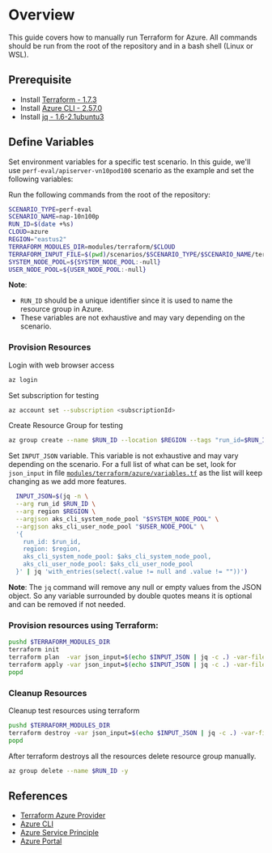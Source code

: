 # Overview

This guide covers how to manually run Terraform for Azure. All commands should be run from the root of the repository and in a bash shell (Linux or WSL).

## Prerequisite

* Install [Terraform - 1.7.3](https://developer.hashicorp.com/terraform/tutorials/azure-get-started/install-cli)
* Install [Azure CLI - 2.57.0](https://learn.microsoft.com/en-us/cli/azure/install-azure-cli-linux?pivots=apt)
* Install [jq - 1.6-2.1ubuntu3](https://stedolan.github.io/jq/download/)


## Define Variables

Set environment variables for a specific test scenario. In this guide, we'll use `perf-eval/apiserver-vn10pod100` scenario as the example and set the following variables:

Run the following commands from the root of the repository:
```bash
SCENARIO_TYPE=perf-eval
SCENARIO_NAME=nap-10n100p
RUN_ID=$(date +%s)
CLOUD=azure
REGION="eastus2"
TERRAFORM_MODULES_DIR=modules/terraform/$CLOUD
TERRAFORM_INPUT_FILE=$(pwd)/scenarios/$SCENARIO_TYPE/$SCENARIO_NAME/terraform-inputs/${CLOUD}.tfvars
SYSTEM_NODE_POOL=${SYSTEM_NODE_POOL:-null}
USER_NODE_POOL=${USER_NODE_POOL:-null}
```

**Note**:

* `RUN_ID` should be a unique identifier since it is used to name the resource group in Azure.
* These variables are not exhaustive and may vary depending on the scenario.

### Provision Resources

Login with web browser access

```bash
az login
```

Set subscription for testing

```bash
az account set --subscription <subscriptionId>
```

Create Resource Group for testing

```bash
az group create --name $RUN_ID --location $REGION --tags "run_id=$RUN_ID" "scenario=${SCENARIO_TYPE}-${SCENARIO_NAME}" "owner=aks" "creation_date=$(date -u +'%Y-%m-%dT%H:%M:%SZ')" "deletion_due_time=$(date -u -d '+2 hour' +'%Y-%m-%dT%H:%M:%SZ')"
```

Set `INPUT_JSON` variable. This variable is not exhaustive and may vary depending on the scenario. For a full list of what can be set, look for `json_input` in file [`modules/terraform/azure/variables.tf`](../../../modules/terraform/azure/variables.tf) as the list will keep changing as we add more features.

```bash
  INPUT_JSON=$(jq -n \
  --arg run_id $RUN_ID \
  --arg region $REGION \
  --argjson aks_cli_system_node_pool "$SYSTEM_NODE_POOL" \
  --argjson aks_cli_user_node_pool "$USER_NODE_POOL" \
  '{
    run_id: $run_id,
    region: $region,
    aks_cli_system_node_pool: $aks_cli_system_node_pool,
    aks_cli_user_node_pool: $aks_cli_user_node_pool
  }' | jq 'with_entries(select(.value != null and .value != ""))')
```

**Note**: The `jq` command will remove any null or empty values from the JSON object. So any variable surrounded by double quotes means it is optional and can be removed if not needed.

### Provision resources using Terraform:
```bash
pushd $TERRAFORM_MODULES_DIR
terraform init
terraform plan  -var json_input=$(echo $INPUT_JSON | jq -c .) -var-file $TERRAFORM_INPUT_FILE 
terraform apply -var json_input=$(echo $INPUT_JSON | jq -c .) -var-file $TERRAFORM_INPUT_FILE --auto-approve
popd
```

### Cleanup Resources
Cleanup test resources using terraform
```bash 
pushd $TERRAFORM_MODULES_DIR
terraform destroy -var json_input=$(echo $INPUT_JSON | jq -c .) -var-file $TERRAFORM_INPUT_FILE
popd
```

After terraform destroys all the resources delete resource group manually.

```bash
az group delete --name $RUN_ID -y
```

## References

* [Terraform Azure Provider](https://registry.terraform.io/providers/hashicorp/azurerm/latest/docs)
* [Azure CLI](https://learn.microsoft.com/en-us/cli/azure/reference-index?view=azure-cli-latest)
* [Azure Service Principle](https://docs.microsoft.com/en-us/cli/azure/create-an-azure-service-principal-azure-cli?view=azure-cli-latest)
* [Azure Portal](https://portal.azure.com/)
